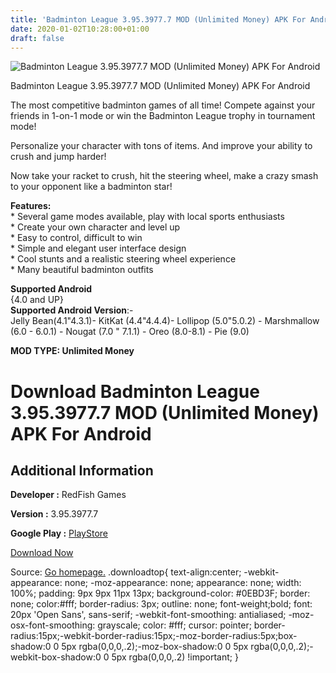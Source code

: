 ```yaml
---
title: 'Badminton League 3.95.3977.7 MOD (Unlimited Money) APK For Android'
date: 2020-01-02T10:28:00+01:00
draft: false
---
```


![Badminton League 3.95.3977.7 MOD (Unlimited Money) APK For Android](https://i1.wp.com/apkhome.net/wp-content/uploads/2020/01/Badminton-League-3.95.3977.7-MOD-Unlimited-Money.png "Badminton League 3.95.3977.7 MOD (Unlimited Money) APK For Android")

  

Badminton League 3.95.3977.7 MOD (Unlimited Money) APK For Android

The most competitive badminton games of all time! Compete against your friends in 1-on-1 mode or win the Badminton League trophy in tournament mode!

Personalize your character with tons of items. And improve your ability to crush and jump harder!

Now take your racket to crush, hit the steering wheel, make a crazy smash to your opponent like a badminton star!

**Features:**  
\* Several game modes available, play with local sports enthusiasts  
\* Create your own character and level up  
\* Easy to control, difficult to win  
\* Simple and elegant user interface design  
\* Cool stunts and a realistic steering wheel experience  
\* Many beautiful badminton outfits

**Supported Android**  
{4.0 and UP}  
**Supported Android Version**:-  
Jelly Bean(4.1"4.3.1)- KitKat (4.4"4.4.4)- Lollipop (5.0"5.0.2) - Marshmallow (6.0 - 6.0.1) - Nougat (7.0 " 7.1.1) - Oreo (8.0-8.1) - Pie (9.0)

**MOD TYPE: Unlimited Money**

Download Badminton League 3.95.3977.7 MOD (Unlimited Money) APK For Android
===========================================================================

Additional Information
----------------------

**Developer :** RedFish Games

**Version :** 3.95.3977.7

**Google Play :** [PlayStore](https://play.google.com/store/apps/details?id=badminton.king.sportsgame.smash)

  

[Download Now](https://store4app.co/post/badminton-league-3-95-3977-7-mod-unlimited-money-apk-for-android_1577956863)

  
Source: [Go homepage.](https://store4app.co/post/badminton-league-3-95-3977-7-mod-unlimited-money-apk-for-android_1577956863) .downloadtop{ text-align:center; -webkit-appearance: none; -moz-appearance: none; appearance: none; width: 100%; padding: 9px 9px 11px 13px; background-color: #0EBD3F; border: none; color:#fff; border-radius: 3px; outline: none; font-weight;bold; font: 20px 'Open Sans', sans-serif; -webkit-font-smoothing: antialiased; -moz-osx-font-smoothing: grayscale; color: #fff; cursor: pointer; border-radius:15px;-webkit-border-radius:15px;-moz-border-radius:5px;box-shadow:0 0 5px rgba(0,0,0,.2);-moz-box-shadow:0 0 5px rgba(0,0,0,.2);-webkit-box-shadow:0 0 5px rgba(0,0,0,.2) !important; }